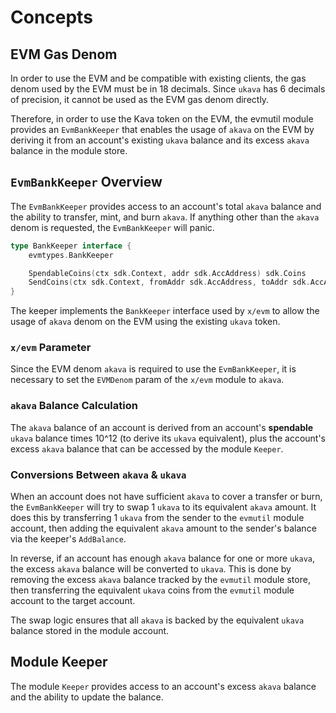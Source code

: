 <!--
order: 1
-->

# Concepts

## EVM Gas Denom

In order to use the EVM and be compatible with existing clients, the gas denom used by the EVM must be in 18 decimals. Since `ukava` has 6 decimals of precision, it cannot be used as the EVM gas denom directly.

Therefore, in order to use the Kava token on the EVM, the evmutil module provides an `EvmBankKeeper` that enables the usage of `akava` on the EVM by deriving it from an account's existing `ukava` balance and its excess `akava` balance in the module store.

## `EvmBankKeeper` Overview

The `EvmBankKeeper` provides access to an account's total `akava` balance and the ability to transfer, mint, and burn `akava`. If anything other than the `akava` denom is requested, the `EvmBankKeeper` will panic.

```go
type BankKeeper interface {
	evmtypes.BankKeeper

	SpendableCoins(ctx sdk.Context, addr sdk.AccAddress) sdk.Coins
	SendCoins(ctx sdk.Context, fromAddr sdk.AccAddress, toAddr sdk.AccAddress, amt sdk.Coins) error
}
```

The keeper implements the `BankKeeper` interface used by `x/evm` to allow the usage of `akava` denom on the EVM using the existing `ukava` token.

### `x/evm` Parameter

Since the EVM denom `akava` is required to use the `EvmBankKeeper`, it is necessary to set the `EVMDenom` param of the `x/evm` module to `akava`.

### `akava` Balance Calculation

The `akava` balance of an account is derived from an account's **spendable** `ukava` balance times 10^12 (to derive its `ukava` equivalent), plus the account's excess `akava` balance that can be accessed by the module `Keeper`.

### Conversions Between `akava` & `ukava`

When an account does not have sufficient `akava` to cover a transfer or burn, the `EvmBankKeeper` will try to swap 1 `ukava` to its equivalent `akava` amount. It does this by transferring 1 `ukava` from the sender to the `evmutil` module account, then adding the equivalent `akava` amount to the sender's balance via the keeper's `AddBalance`.

In reverse, if an account has enough `akava` balance for one or more `ukava`, the excess `akava` balance will be converted to `ukava`. This is done by removing the excess `akava` balance tracked by the `evmutil` module store, then transferring the equivalent `ukava` coins from the `evmutil` module account to the target account.

The swap logic ensures that all `akava` is backed by the equivalent `ukava` balance stored in the module account.

## Module Keeper

The module `Keeper` provides access to an account's excess `akava` balance and the ability to update the balance.
